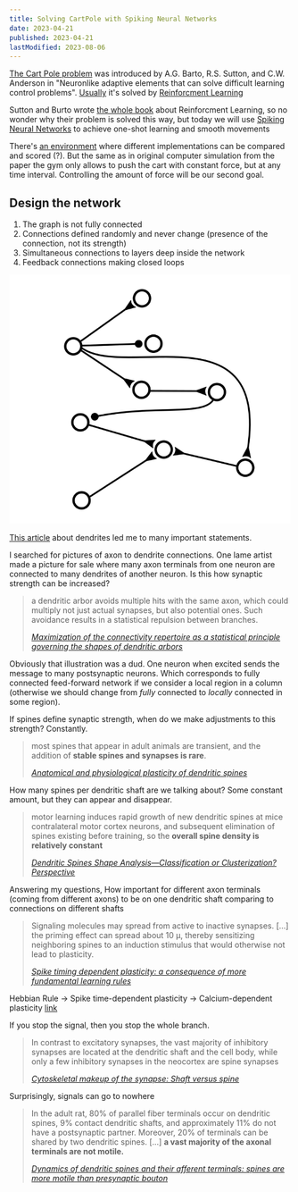 ```yaml
---
title: Solving CartPole with Spiking Neural Networks
date: 2023-04-21
published: 2023-04-21
lastModified: 2023-08-06
---
```



[The Cart Pole problem](http://www.derongliu.org/adp/adp-cdrom/Barto1983.pdf) was introduced by A.G. Barto, R.S. Sutton, and C.W. Anderson in "Neuronlike adaptive elements that
can solve difficult learning control problems". [Usually](https://www.tensorflow.org/tutorials/reinforcement_learning/actor_critic) it's solved by [Reinforcment Learning](/ai/reinforcement-learning)



Sutton and Burto wrote [the whole book](https://inst.eecs.berkeley.edu/~cs188/sp20/assets/files/SuttonBartoIPRLBook2ndEd.pdf) about Reinforcment Learning, so no wonder why their problem is solved this way, but today we will use [Spiking Neural Networks](/ai/spiking-neural-networks) to achieve one-shot learning and smooth movements

There's [an environment](https://gymnasium.farama.org/environments/classic_control/cart_pole/) where different implementations can be compared and scored (?). But the same as in original computer simulation from the paper the gym only allows to push the cart with constant force, but at any time interval. Controlling the amount of force will be our second goal.

## Design the network


1. The graph is not fully connected
2. Connections defined randomly and never change (presence of the connection, not its strength)
3. Simultaneous connections to layers deep inside the network
4. Feedback connections making closed loops

![Diagram to display the main connection rules](./graph_rules.png)


[This article](https://www.ncbi.nlm.nih.gov/pmc/articles/PMC4071954/) about dendrites led me to many important statements.

I searched for pictures of axon to dendrite connections. One lame artist made a picture for sale where many axon terminals from one neuron are connected to many dendrites of another neuron. Is this how synaptic strength can be increased?

> a dendritic arbor avoids multiple hits with the same axon, which could multiply not just actual synapses, but also potential ones. 
> Such avoidance results in a statistical repulsion between branches. 
>
> [_Maximization of the connectivity repertoire as a statistical principle governing the shapes of dendritic arbors_](https://pubmed.ncbi.nlm.nih.gov/19622738/)

Obviously that illustration was a dud. One neuron when excited sends the message to many postsynaptic neurons. Which corresponds to fully connected feed-forward network if we consider a local region in a column (otherwise we should change from _fully_ connected to _locally_ connected in some region).

If spines define synaptic strength, when do we make adjustments to this strength? Constantly.

> most spines that appear in adult animals are transient, and the addition of **stable spines and synapses is rare**.
>
> [_Anatomical and physiological plasticity of dendritic spines_](https://pubmed.ncbi.nlm.nih.gov/17280523/)

How many spines per dendritic shaft are we talking about? Some constant amount, but they can appear and disappear.

> motor learning induces rapid growth of new dendritic spines at mice contralateral motor cortex neurons, and subsequent elimination of spines existing before training, so the **overall spine density is relatively constant**
>
> [_Dendritic Spines Shape Analysis—Classification or Clusterization? Perspective_](https://www.frontiersin.org/articles/10.3389/fnsyn.2020.00031/full)



Answering my questions, How important for different axon terminals (coming from different axons) to be on one dendritic shaft comparing to connections on different shafts

> Signaling molecules may spread from active to inactive synapses. [...] the priming effect can spread about 10 μ, thereby sensitizing neighboring spines to an induction stimulus that would otherwise not lead to plasticity.
>
> [_Spike timing dependent plasticity: a consequence of more fundamental learning rules_](https://www.frontiersin.org/articles/10.3389/fncom.2010.00019/full)

Hebbian Rule -> Spike time-dependent plasticity -> Calcium-dependent plasticity [link](https://www.frontiersin.org/articles/10.3389/fncom.2010.00019/full)


If you stop the signal, then you stop the whole branch.

> In contrast to excitatory synapses, the vast majority of inhibitory synapses are located at the dendritic shaft and the cell body, while only a few inhibitory synapses in the neocortex are spine synapses
>
> [_Cytoskeletal makeup of the synapse: Shaft versus spine_](https://onlinelibrary.wiley.com/doi/10.1002/cm.21583)

Surprisingly, signals can go to nowhere

> In the adult rat, 80% of parallel fiber terminals occur on dendritic spines, 9% contact dendritic shafts, and approximately 11% do not have a postsynaptic partner. 
> Moreover, 20% of terminals can be shared by two dendritic spines. 
> [...] **a vast majority of the axonal terminals are not motile.**
>
> [_Dynamics of dendritic spines and their afferent terminals: spines are more motile than presynaptic bouton_](https://www.sciencedirect.com/science/article/pii/S0012160604006657#aep-section-id29)

